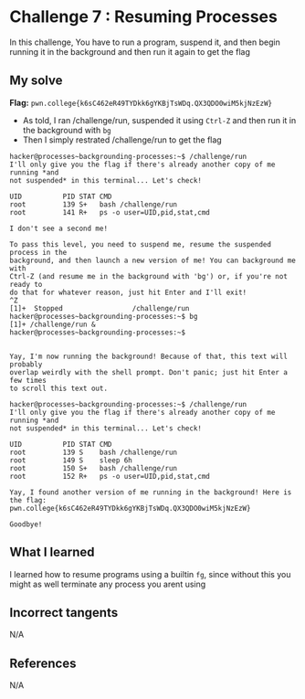 # Challenge 7 : Resuming Processes
In this challenge, You have to run a program, suspend it, and then begin running it in the background and then run it again to get the flag

## My solve
**Flag:** `pwn.college{k6sC462eR49TYDkk6gYKBjTsWDq.QX3QDO0wiM5kjNzEzW}`

- As told, I ran /challenge/run, suspended it using `Ctrl-Z` and then run it in the background with `bg`
- Then I simply restrated /challenge/run to get the flag 
```
hacker@processes~backgrounding-processes:~$ /challenge/run
I'll only give you the flag if there's already another copy of me running *and
not suspended* in this terminal... Let's check!

UID          PID STAT CMD
root         139 S+   bash /challenge/run
root         141 R+   ps -o user=UID,pid,stat,cmd

I don't see a second me!

To pass this level, you need to suspend me, resume the suspended process in the
background, and then launch a new version of me! You can background me with
Ctrl-Z (and resume me in the background with 'bg') or, if you're not ready to
do that for whatever reason, just hit Enter and I'll exit!
^Z
[1]+  Stopped                 /challenge/run
hacker@processes~backgrounding-processes:~$ bg
[1]+ /challenge/run &
hacker@processes~backgrounding-processes:~$


Yay, I'm now running the background! Because of that, this text will probably
overlap weirdly with the shell prompt. Don't panic; just hit Enter a few times
to scroll this text out.

hacker@processes~backgrounding-processes:~$ /challenge/run
I'll only give you the flag if there's already another copy of me running *and
not suspended* in this terminal... Let's check!

UID          PID STAT CMD
root         139 S    bash /challenge/run
root         149 S    sleep 6h
root         150 S+   bash /challenge/run
root         152 R+   ps -o user=UID,pid,stat,cmd

Yay, I found another version of me running in the background! Here is the flag:
pwn.college{k6sC462eR49TYDkk6gYKBjTsWDq.QX3QDO0wiM5kjNzEzW}

Goodbye!
```

## What I learned 
I learned how to resume programs using a builtin `fg`, since without this you might as well terminate any process you arent using

## Incorrect tangents 
N/A

## References 
N/A
